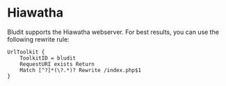 # Hiawatha
<!-- position: 3 -->

Bludit supports the Hiawatha webserver. For best results, you can use the following rewrite rule:

```
UrlToolkit {
    ToolkitID = bludit
    RequestURI exists Return
    Match [^?]*(\?.*)? Rewrite /index.php$1
}
```
